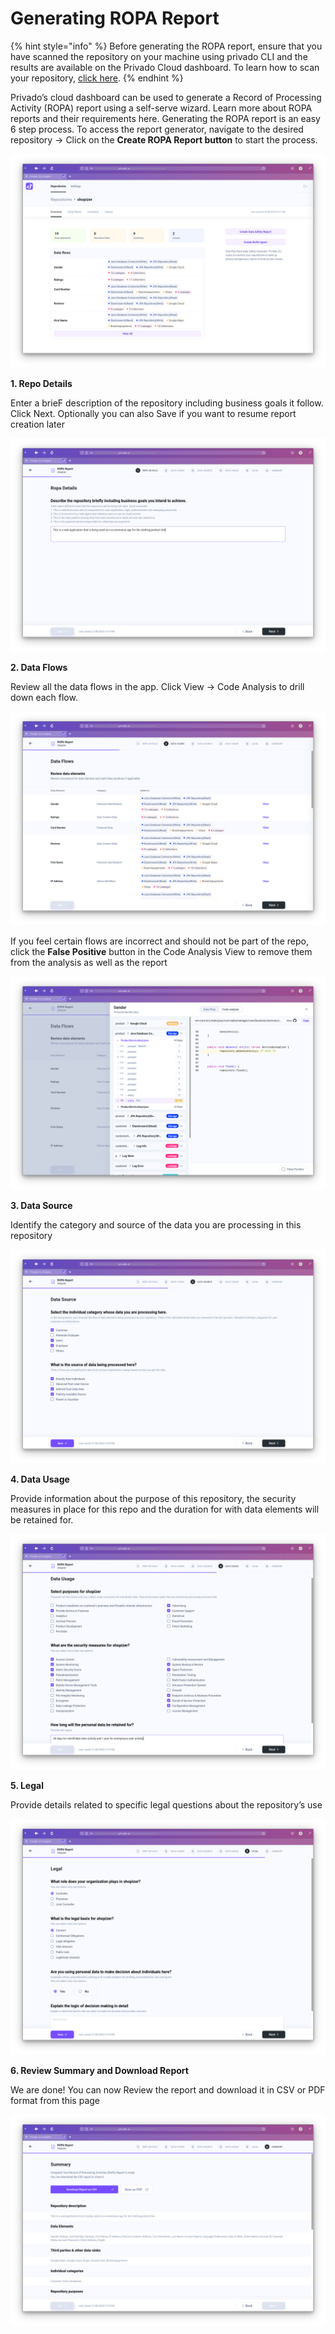 # Generating ROPA Report

{% hint style="info" %}
Before generating the ROPA report, ensure that you have scanned the repository on your machine using privado CLI and the results are available on the Privado Cloud dashboard. To learn how to scan your repository, [click here](getting-started-with-privado/running-a-scan.md).
{% endhint %}

Privado’s cloud dashboard can be used to generate a Record of Processing Activity (ROPA) report using a self-serve wizard. Learn more about ROPA reports and their requirements here. Generating the ROPA report is an easy 6 step process. To access the report generator, navigate to the desired repository → Click on the **Create ROPA Report button** to start the process.

![](<.gitbook/assets/image (1) (1).png>)

**1. Repo Details**

Enter a brieF description of the repository including business goals it follow. Click Next. Optionally you can also Save if you want to resume report creation later

![](<.gitbook/assets/image (4).png>)

**2. Data Flows**

Review all the data flows in the app. Click View → Code Analysis to drill down each flow.

![](<.gitbook/assets/image (15).png>)

If you feel certain flows are incorrect and should not be part of the repo, click the **False Positive** button in the Code Analysis View to remove them from the analysis as well as the report

![](<.gitbook/assets/image (6).png>)

**3. Data Source**

Identify the category and source of the data you are processing in this repository

![](<.gitbook/assets/image (7).png>)

**4. Data Usage**

Provide information about the purpose of this repository, the security measures in place for this repo and the duration for with data elements will be retained for.

![](<.gitbook/assets/image (17).png>)

**5. Legal**

Provide details related to specific legal questions about the repository’s use

![](<.gitbook/assets/image (2).png>)

**6. Review Summary and Download Report**

We are done! You can now Review the report and download it in CSV or PDF format from this page

![](<.gitbook/assets/image (14).png>)
